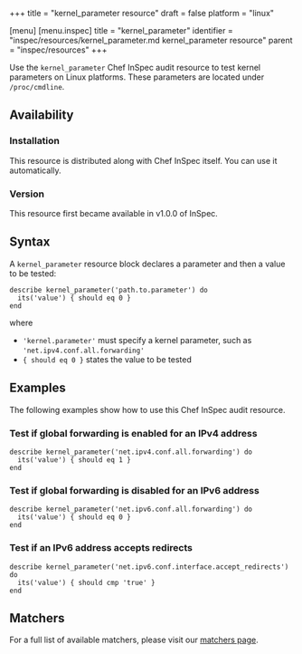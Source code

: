 +++
title = "kernel_parameter resource"
draft = false
platform = "linux"

[menu]
  [menu.inspec]
    title = "kernel_parameter"
    identifier = "inspec/resources/kernel_parameter.md kernel_parameter resource"
    parent = "inspec/resources"
+++


Use the `kernel_parameter` Chef InSpec audit resource to test kernel parameters on Linux platforms.
 These parameters are located under `/proc/cmdline`.

## Availability

### Installation

This resource is distributed along with Chef InSpec itself. You can use it automatically.

### Version

This resource first became available in v1.0.0 of InSpec.

## Syntax

A `kernel_parameter` resource block declares a parameter and then a value to be tested:

    describe kernel_parameter('path.to.parameter') do
      its('value') { should eq 0 }
    end

where

* `'kernel.parameter'` must specify a kernel parameter, such as `'net.ipv4.conf.all.forwarding'`
* `{ should eq 0 }` states the value to be tested


## Examples

The following examples show how to use this Chef InSpec audit resource.

### Test if global forwarding is enabled for an IPv4 address

    describe kernel_parameter('net.ipv4.conf.all.forwarding') do
      its('value') { should eq 1 }
    end

### Test if global forwarding is disabled for an IPv6 address

    describe kernel_parameter('net.ipv6.conf.all.forwarding') do
      its('value') { should eq 0 }
    end

### Test if an IPv6 address accepts redirects

    describe kernel_parameter('net.ipv6.conf.interface.accept_redirects') do
      its('value') { should cmp 'true' }
    end


## Matchers

For a full list of available matchers, please visit our [matchers page](https://www.inspec.io/docs/reference/matchers/).

